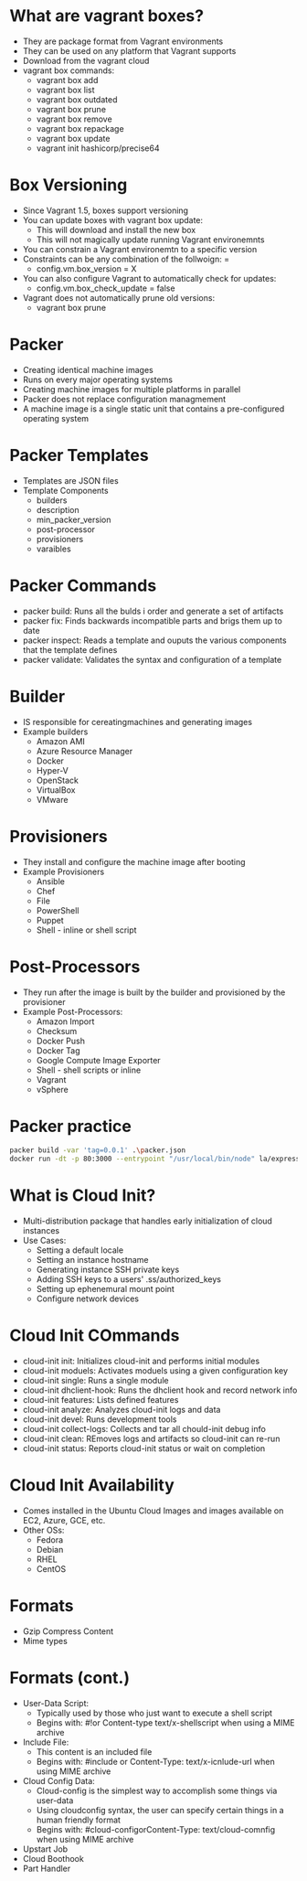 # What are vagrant boxes?

- They are package format from Vagrant environments
- They can be used on any platform that Vagrant supports
- Download from the vagrant cloud
- vagrant box commands:
    - vagrant box add
    - vagrant box list
    - vagrant box outdated
    - vagrant box prune
    - vagrant box remove <NAME>
    - vagrant box repackage <NAME> <PROVIDER> <VERSION>
    - vagrant box update
    - vagrant init hashicorp/precise64

# Box Versioning

- Since Vagrant 1.5, boxes support versioning
- You can update boxes with vagrant box update:
    - This will download and install the new box
    - This will not magically update running Vagrant environemnts
- You can constrain a Vagrant environemtn to a specific version
- Constraints can be any combination of the follwoign: = 
    - config.vm.box_version = X
- You can also configure Vagrant to automatically check for updates:
    - config.vm.box_check_update = false
- Vagrant does not automatically prune old versions:
    - vagrant box prune

# Packer

- Creating identical machine images
- Runs on every major operating systems
- Creating machine images for multiple platforms in parallel
- Packer does not replace configuration managmement 
- A machine image is a single static unit that contains a pre-configured operating system

# Packer Templates
- Templates are JSON files
- Template Components
    - builders
    - description
    - min_packer_version
    - post-processor
    - provisioners
    - varaibles

# Packer Commands

- packer build: Runs all the bulds i order and generate a set of artifacts
- packer fix: Finds backwards incompatible parts and brigs them up to date
- packer inspect: Reads a template and ouputs the various components that the template defines
- packer validate: Validates the syntax and configuration of a template

# Builder 

- IS responsible for cereatingmachines and generating images
- Example builders
    - Amazon AMI
    - Azure Resource Manager
    - Docker
    - Hyper-V
    - OpenStack
    - VirtualBox
    - VMware

# Provisioners

- They install and configure the machine image after booting
- Example Provisioners
    - Ansible
    - Chef
    - File
    - PowerShell
    - Puppet
    - Shell - inline or shell script

# Post-Processors

- They run after the image is built by the builder and provisioned by the provisioner
- Example Post-Processors:
    - Amazon Import
    - Checksum
    - Docker Push
    - Docker Tag
    - Google Compute Image Exporter
    - Shell - shell scripts or inline
    - Vagrant   
    - vSphere

# Packer practice

```bash
packer build -var 'tag=0.0.1' .\packer.json
docker run -dt -p 80:3000 --entrypoint "/usr/local/bin/node" la/express:0.0.1 /var/code/bin/www
```

# What is Cloud Init?

- Multi-distribution package that handles early initialization  of cloud instances
- Use Cases:
    - Setting a default locale
    - Setting an instance hostname
    - Generating instance SSH private keys
    - Adding SSH keys to a users' .ss/authorized_keys
    - Setting up ephenemural mount point
    - Configure network devices

# Cloud Init COmmands

- cloud-init init: Initializes cloud-init and performs initial modules
- cloud-init moduels: Activates moduels using a given configuration key
- cloud-init single: Runs a single module
- cloud-init dhclient-hook: Runs the dhclient hook and record network info
- cloud-init features: Lists defined features
- cloud-init analyze: Analyzes cloud-init logs and data
- cloud-init devel: Runs development tools
- cloud-init collect-logs: Collects and tar all chould-init debug info
- cloud-init clean: REmoves logs and artifacts so cloud-init can re-run
- cloud-init status: Reports cloud-init status or wait on completion

# Cloud Init Availability

- Comes installed in the Ubuntu Cloud Images and images available on EC2, Azure, GCE, etc.
- Other OSs:
    - Fedora
    - Debian
    - RHEL
    - CentOS

# Formats

- Gzip Compress Content
- Mime types

# Formats (cont.)

- User-Data Script:
    - Typically used by those who just want to execute a shell script
    - Begins with: #!or Content-type text/x-shellscript when using a MIME archive
- Include File:
    - This content is an included file
    - Begins with: #include or Content-Type: text/x-icnlude-url when using MIME archive
- Cloud Config Data:
    - Cloud-config is the simplest way to accomplish some things via user-data
    - Using cloudconfig syntax, the user can specify certain things in a human friendly format
    - Begins with: #cloud-configorContent-Type: text/cloud-comnfig when using MIME archive
- Upstart Job
- Cloud Boothook
- Part Handler